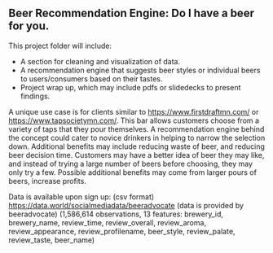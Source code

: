 ## Beer Recommendation Engine: Do I have a beer for you.

This project folder will include:
* A section for cleaning and visualization of data.
* A recommendation engine that suggests beer styles or individual beers to users/consumers based on their tastes.
* Project wrap up, which may include pdfs or slidedecks to present findings.

A unique use case is for clients similar to https://www.firstdraftmn.com/ or https://www.tapsocietymn.com/. This bar allows customers choose from a variety of taps that they pour themselves. A recommendation engine behind the concept could cater to novice drinkers in helping to narrow the selection down. Additional benefits may include reducing waste of beer, and reducing beer decision time. Customers may have a better idea of beer they may like, and instead of trying a large number of beers before choosing, they may only try a few. Possible additional benefits may come from larger pours of beers, increase profits.

Data is available upon sign up: (csv format)
https://data.world/socialmediadata/beeradvocate (data is provided by beeradvocate)
(1,586,614 observations, 13 features: brewery_id, brewery_name, review_time, review_overall, review_aroma, review_appearance, review_profilename, beer_style, review_palate, review_taste, beer_name)

